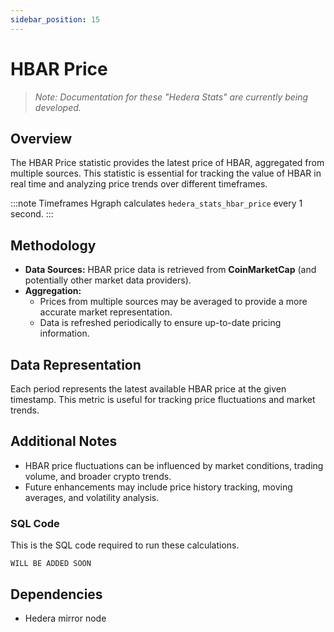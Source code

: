 ```yaml
---
sidebar_position: 15
---
```


# HBAR Price

> *Note: Documentation for these "Hedera Stats" are currently being developed.*

## Overview
The HBAR Price statistic provides the latest price of HBAR, aggregated from multiple sources. This statistic is essential for tracking the value of HBAR in real time and analyzing price trends over different timeframes.

:::note Timeframes
Hgraph calculates `hedera_stats_hbar_price` every 1 second.
:::

## Methodology
- **Data Sources:** HBAR price data is retrieved from **CoinMarketCap** (and potentially other market data providers).
- **Aggregation:**
  - Prices from multiple sources may be averaged to provide a more accurate market representation.
  - Data is refreshed periodically to ensure up-to-date pricing information.

## Data Representation
Each period represents the latest available HBAR price at the given timestamp. This metric is useful for tracking price fluctuations and market trends.

## Additional Notes
- HBAR price fluctuations can be influenced by market conditions, trading volume, and broader crypto trends.
- Future enhancements may include price history tracking, moving averages, and volatility analysis.

### SQL Code

This is the SQL code required to run these calculations.

```
WILL BE ADDED SOON
```

## Dependencies
* Hedera mirror node